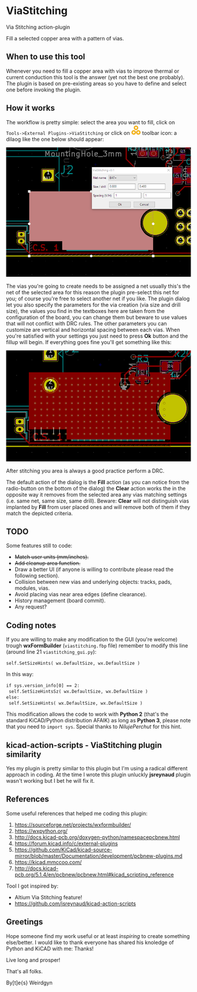 # ViaStitching

Via Stitching action-plugin

Fill a selected copper area with a pattern of vias.

## When to use this tool

Whenever you need to fill a copper area with vias to improve thermal or current conduction this tool is the answer (yet not the best one probably). The plugin is based on pre-existing areas so you have to define and select one before invoking the plugin.

## How it works

The workflow is pretty simple: select the area you want to fill, click on ```Tools->External Plugins->ViaStitching``` or click on ![AddNet icon](viastitching.png?raw=true) toolbar icon: a dilaog like the one below should appear:

![AddNet dialog](pictures/viastitching_dialog.PNG?raw=true "ViaStitching dialog")

The vias you're going to create needs to be assigned a net usually this's the net of the selected area for this reason the plugin pre-select this net for you; of course you're free to select another net if you like.
The plugin dialog let you also specify the parameters for the via creation (via size and drill size), the values you find in the textboxes here are taken from the configuration of the board, you can change them but beware to use values that will not conflict with DRC rules. The other parameters you can customize are vertical and horizontal spacing between each vias.
When you're satisfied with your settings you just need to press __Ok__ button and the fillup will begin.
If everything goes fine you'll get something like this:

![viastitching result](pictures/viastitching_result.PNG?raw=true "ViaStitching result")

After stitching you area is always a good practice perform a DRC.

The default action of the dialog is the __Fill__ action (as you can notice from the radio-button on the bottom of the dialog) the __Clear__ action works the in the opposite way it removes from the selected area any vias matching settings (i.e. same net, same size, same drill). Beware: __Clear__ will not distinguish vias implanted by __Fill__ from user placed ones and will remove both of them if they match the depicted criteria.

## TODO

Some features still to code:
- ~~Match user units (mm/inches).~~
- ~~Add cleanup area function.~~
- Draw a better UI (if anyone is willing to contribute please read the following section).
- Collision between new vias and underlying objects: tracks, pads, modules, vias.
- Avoid placing vias near area edges (define clearance).
- History management (board commit).
- Any request?

## Coding notes

If you are willing to make any modification to the GUI (you're welcome) trough __wxFormBuilder__ (```viastitching.fbp``` file) remember to modify this line (around line 21 ```viastitching_gui.py```):
```
self.SetSizeHints( wx.DefaultSize, wx.DefaultSize )
```
In this way:
```
if sys.version_info[0] == 2:
 self.SetSizeHintsSz( wx.DefaultSize, wx.DefaultSize )
else:
 self.SetSizeHints( wx.DefaultSize, wx.DefaultSize )
```
This modification allows the code to work with __Python 2__ (that's the standard KiCAD/Python distribution AFAIK) as long as __Python 3__, please note that you need to ```import sys```. Special thanks to *NilujePerchut* for this hint.

## kicad-action-scripts - ViaStitching plugin similarity

Yes my plugin is pretty similar to this plugin but I'm using a radical different approach in coding. At the time I wrote this plugin unluckly __jsreynaud__ plugin wasn't working but I bet he will fix it.

## References

Some useful references that helped me coding this plugin:
1. https://sourceforge.net/projects/wxformbuilder/
2. https://wxpython.org/
3. http://docs.kicad-pcb.org/doxygen-python/namespacepcbnew.html
4. https://forum.kicad.info/c/external-plugins
5. https://github.com/KiCad/kicad-source-mirror/blob/master/Documentation/development/pcbnew-plugins.md
6. https://kicad.mmccoo.com/
7. http://docs.kicad-pcb.org/5.1.4/en/pcbnew/pcbnew.html#kicad_scripting_reference


Tool I got inspired by:
- Altium Via Stitching feature!
- https://github.com/jsreynaud/kicad-action-scripts

## Greetings

Hope someone find my work useful or at least *inspiring* to create something else/better.
I would like to thank everyone has shared his knoledge of Python and KiCAD with me: Thanks!

Live long and prosper!

That's all folks.

By[t]e{s}
 Weirdgyn
